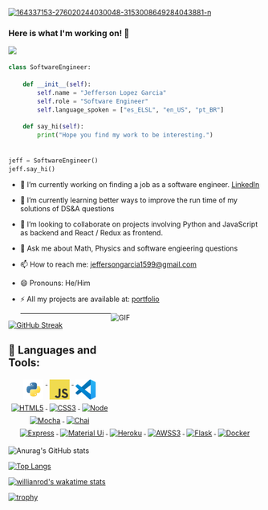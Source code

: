 <a href="https://ibb.co/tp7z5rr"><img src="https://i.ibb.co/4R62xrr/164337153-276020244030048-3153008649284043881-n.png" alt="164337153-276020244030048-3153008649284043881-n" border="0"></a> 

### Here is what I'm working on! 👋
![](https://visitor-badge.glitch.me/badge?page_id=JeffersonGarcia15.JeffersonGarcia15)

```py
class SoftwareEngineer:

    def __init__(self):
        self.name = "Jefferson Lopez Garcia"
        self.role = "Software Engineer"
        self.language_spoken = ["es_ELSL", "en_US", "pt_BR"]

    def say_hi(self):
        print("Hope you find my work to be interesting.")


jeff = SoftwareEngineer()
jeff.say_hi()
```

- 🔭 I’m currently working on finding a job as a software engineer. [LinkedIn](https://www.linkedin.com/in/jefferson-lopez-garcia/)
- 🌱 I’m currently learning better ways to improve the run time of my solutions of DS&A questions
- 👯 I’m looking to collaborate on projects involving Python and JavaScript as backend and React / Redux as frontend.
- 💬 Ask me about Math, Physics and software engieering questions
- 📫 How to reach me: [jeffersongarcia1599@gmail.com](jeffersongarcia1599@gmail.com)
- 😄 Pronouns: He/Him
- ⚡ All my projects are available at: [portfolio](https://jefferson-portfolio.herokuapp.com)

  <img align="right" alt="GIF" src="https://github.com/abhisheknaiidu/abhisheknaiidu/blob/master/code.gif?raw=true" width="300" height="220" />
  
  <hr/>
[![GitHub Streak](https://github-readme-streak-stats.herokuapp.com/?user=JeffersonGarcia15)](https://git.io/streak-stats)

  
## 🧰 Languages and Tools:
<p align="center">
  <a href='https://docs.python.org/3/'>
  <img src="https://raw.githubusercontent.com/github/explore/80688e429a7d4ef2fca1e82350fe8e3517d3494d/topics/python/python.png" alt="Python" height="40" style="vertical-align:top; margin:4px">
  </a>
    <a href='https://developer.mozilla.org/en-US/docs/Web/JavaScript'>
  <img src="https://raw.githubusercontent.com/github/explore/80688e429a7d4ef2fca1e82350fe8e3517d3494d/topics/javascript/javascript.png" alt="Javascript" height="40" style="vertical-align:top; margin:4px">
  </a>
  <a href='https://www.docker.com'>
  <img src="https://raw.githubusercontent.com/github/explore/80688e429a7d4ef2fca1e82350fe8e3517d3494d/topics/visual-studio-code/visual-studio-code.png" alt="VS Code" height="40" style="vertical-align:top; margin:4px">
  </a>
    <a href='https://developer.mozilla.org/en-US/docs/Glossary/HTML5'>
  <img src="https://mylovetable.s3.us-east-2.amazonaws.com/html5.png" alt="HTML5" height="40" style="vertical-align:top; margin:4px">
  </a>
      <a href='https://developer.mozilla.org/en-US/docs/Web/CSS'>
  <img src="https://mylovetable.s3.us-east-2.amazonaws.com/css.png" alt="CSS3" height="40" style="vertical-align:top; margin:4px">
  </a>
        <a href='https://nodejs.org/en/'>
  <img src="https://mylovetable.s3.us-east-2.amazonaws.com/node.png" alt="Node" height="40" style="vertical-align:top; margin:4px">
  </a>
          <a href='https://mochajs.org/api/'>
  <img src="https://mylovetable.s3.us-east-2.amazonaws.com/mocha.svg" alt="Mocha" height="40" style="vertical-align:top; margin:4px">
  </a>
  <a href='https://www.chaijs.com'>
  <img src="https://mylovetable.s3.us-east-2.amazonaws.com/chai.png" alt="Chai" height="40" style="vertical-align:top; margin:4px">
  </a>
    <a href='https://expressjs.com'>
  <img src="https://mylovetable.s3.us-east-2.amazonaws.com/express.png" alt="Express" height="40" style="vertical-align:top; margin:4px">
  </a>
      <a href='https://material-ui.com'>
  <img src="https://mylovetable.s3.us-east-2.amazonaws.com/material.png" alt="Material Ui" height="40" style="vertical-align:top; margin:4px">
  </a>
  <a href='https://id.heroku.com/login'>
  <img src="https://mylovetable.s3.us-east-2.amazonaws.com/heroku.png" alt="Heroku" height="40" style="vertical-align:top; margin:4px">
  </a>
  <a href='https://aws.amazon.com/account/sign-up'>
  <img src="https://mylovetable.s3.us-east-2.amazonaws.com/aws.png" alt="AWSS3" height="40" style="vertical-align:top; margin:4px">
  </a>
  <a href='https://flask.palletsprojects.com/en/2.0.x/'>
  <img src="https://mylovetable.s3.us-east-2.amazonaws.com/flask.png" alt="Flask" height="40" style="vertical-align:top; margin:4px">
  </a>
  <a href='https://www.docker.com'>
  <img src="https://astrogram.s3.us-east-2.amazonaws.com/Docker.png" alt="Docker" height="40" style="vertical-align:top; margin:4px">
  </a>

</p>

![Anurag's GitHub stats](https://github-readme-stats.vercel.app/api?username=JeffersonGarcia15&count_private=true&show_icons=true&theme=radical)<br>

[![Top Langs](https://github-readme-stats.vercel.app/api/top-langs/?username=JeffersonGarcia15&layout=compact&langs_count=8)](https://github.com/JeffersonGarcia15/github-readme-stats)

[![willianrod's wakatime stats](https://github-readme-stats.vercel.app/api/wakatime?username=JeffersonGarcia&v=2)](https://github.com/anuraghazra/github-readme-stats)

[![trophy](https://github-profile-trophy.vercel.app/?username=JeffersonGarcia15&theme=onedark)](https://github.com/JeffersonGarcia15/github-profile-trophy)
